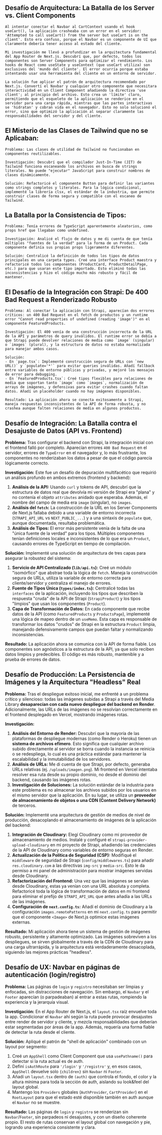 ## Desafío de Arquitectura: La Batalla de los Server vs. Client Components

    Al intentar conectar el Navbar al CartContext usando el hook useCart(), la aplicación crasheaba con un error en el servidor: 'Attempted to call useCart() from the server but useCart is on the client'. Esto era confuso, porque el Navbar es un componente de UI que claramente debería tener acceso al estado del cliente.

    Mi investigación me llevó a profundizar en la arquitectura fundamental del App Router de Next.js. Descubrí que, por defecto, todos los componentes son Server Components para optimizar el rendimiento. Los hooks de React como useState y useContext (que useCart utiliza) son exclusivos del 'mundo del cliente'. El error ocurría porque estaba intentando usar una herramienta del cliente en un entorno de servidor.

    La solución fue aplicar el patrón de arquitectura recomendado por Next.js. Convertí el Navbar y cualquier otro componente que necesitara interactividad en un Client Component añadiendo la directiva 'use client'; al principio del archivo. Esto crea un 'límite' claro, permitiendo que el esqueleto de la aplicación se renderice en el servidor para una carga rápida, mientras que las partes interactivas se 'hidratan' y cobran vida en el navegador. Esto no solo solucionó el error, sino que optimizó la aplicación al separar claramente las responsabilidades del servidor y del cliente.

## El Misterio de las Clases de Tailwind que no se Aplicaban:

    Problema: Las clases de utilidad de Tailwind no funcionaban en componentes reutilizables.

    Investigación: Descubrí que el compilador Just-In-Time (JIT) de Tailwind funciona escaneando los archivos en busca de strings literales. No puede "ejecutar" JavaScript para construir nombres de clases dinámicamente.

    Solución: Refactoricé el componente Button para definir las variantes como strings completos y literales. Para la lógica condicional, implementé la librería clsx, el estándar de la industria, que permite construir clases de forma segura y compatible con el escaneo de Tailwind.

## La Batalla por la Consistencia de Tipos:

    Problema: Tenía errores de TypeScript aparentemente aleatorios, como props href que llegaban como undefined.

    Investigación: Analicé el flujo de datos y me di cuenta de que tenía múltiples "fuentes de la verdad" para la forma de un Product. Cada componente definía sus propias props ligeramente diferentes.

    Solución: Centralicé la definición de todos los tipos de datos principales en una carpeta types. Creé una interface Product maestra y refactoricé todos los componentes (ProductCard, ProductDetailPage, etc.) para que usaran este tipo importado. Esto eliminó todas las inconsistencias y hizo el código mucho más robusto y fácil de mantener.

## El Desafío de la Integración con Strapi: De 400 Bad Request a Renderizado Robusto

    Problema: Al conectar la aplicación con Strapi, aparecían dos errores críticos: un 400 Bad Request en el fetch de productos y un runtime error "Cannot read properties of undefined (reading 'image')" en el componente FeaturedProducts.

    Investigación: El 400 venía de una construcción incorrecta de la URL de la API y parámetros de query inválidos. El runtime error se debía a que Strapi puede devolver relaciones de media como `image` (singular) o `images` (plural), y la estructura de datos no estaba normalizada para manejar ambos casos.

    Solución:
    - En `page.tsx`: Implementé construcción segura de URLs con `new URL()` y `populate='*'` para evitar queries inválidas. Añadí fallback entre variables de entorno públicas y privadas, y mejoré los mensajes de error para debugging.
    - En `FeaturedProducts.tsx`: Creé tipos flexibles para relaciones de media que soportan tanto `image` como `images`, normalización de arrays de imágenes, y defensivas para evitar crashes cuando faltan datos. Añadí un placeholder cuando no hay imágenes disponibles.

    Resultado: La aplicación ahora se conecta exitosamente a Strapi, maneja respuestas inconsistentes de la API de forma robusta, y no crashea aunque falten relaciones de media en algunos productos.

## Desafío de Integración: La Batalla contra el Desajuste de Datos (API vs. Frontend)

**Problema:** Tras configurar el backend con Strapi, la integración inicial con el frontend falló por completo. Aparecían errores `400 Bad Request` en el servidor, errores de `TypeError` en el navegador y, lo más frustrante, los componentes no renderizaban los datos a pesar de que el código parecía lógicamente correcto.

**Investigación:** Este fue un desafío de depuración multifacético que requirió un análisis profundo en ambos extremos (frontend y backend):

1.  **Análisis de la API:** Usando `curl` y tokens de API, descubrí que la estructura de datos real que devolvía mi versión de Strapi era "plana" y no contenía el objeto `attributes` anidado que esperaba. Además, el nombre del campo de media era `image` (singular), no `images`.
2.  **Análisis del `fetch`:** La construcción de la URL en los Server Components de Next.js fallaba debido a una variable de entorno incorrecta (`STRAPI_API_URL` vs `NEXT_PUBLIC_...`) y a una sintaxis de `populate` que, aunque documentada, resultaba problemática.
3.  **Análisis de Tipos:** El error más persistente venía de la falta de una "única fuente de la verdad" para los tipos. Múltiples componentes tenían definiciones locales e inconsistentes de lo que era un `Product`, causando errores de TypeScript en tiempo de compilación.

**Solución:** Implementé una solución de arquitectura de tres capas para asegurar la robustez del sistema:

1.  **Servicio de API Centralizado (`lib/api.ts`):** Creé un módulo "isomórfico" que abstrae toda la lógica de `fetch`. Maneja la construcción segura de URLs, utiliza la variable de entorno correcta para cliente/servidor y centraliza el manejo de errores.
2.  **Fuente de Tipos Única (`types/index.ts`):** Centralicé todas las `interfaces` de la aplicación, incluyendo los tipos que describen la respuesta "cruda" de la API de Strapi (`StrapiProduct`) y los tipos "limpios" que usan los componentes (`Product`).
3.  **Capa de Transformación de Datos:** En cada componente que recibe datos de la API (como `FeaturedProducts` y `ProductsPage`), implementé una lógica de mapeo dentro de un `useMemo`. Esta capa es responsable de transformar los datos "crudos" de Strapi en la estructura `Product` limpia, manejando defensivamente campos que puedan faltar y normalizando inconsistencias.

**Resultado:** La aplicación ahora se comunica con la API de forma fiable. Los componentes son agnósticos a la estructura de la API, ya que solo reciben datos limpios y predecibles. El código es más robusto, mantenible y a prueba de errores de datos.

## Desafío de Producción: La Persistencia de Imágenes y la Arquitectura "Headless" Real

**Problema:** Tras el despliegue exitoso inicial, me enfrenté a un problema crítico y silencioso: todas las imágenes subidas a Strapi a través del Media Library **desaparecían con cada nuevo despliegue del backend en Render**. Adicionalmente, las URLs de las imágenes no se resolvían correctamente en el frontend desplegado en Vercel, mostrando imágenes rotas.

**Investigación:**

1.  **Análisis del Entorno de Render:** Descubrí que la mayoría de las plataformas de despliegue modernas (como Render o Heroku) tienen un **sistema de archivos efímero**. Esto significa que cualquier archivo subido directamente al servidor se borra cuando la instancia se reinicia o se redespliega, lo cual es una práctica estándar para mantener la escalabilidad y la inmutabilidad de los servidores.
2.  **Análisis de URLs:** Me di cuenta de que Strapi, por defecto, generaba URLs relativas (ej. `/uploads/imagen.png`). Mi frontend en Vercel intentaba resolver esa ruta desde su propio dominio, no desde el dominio del backend, causando las imágenes rotas.
3.  **Investigación de Soluciones:** La solución estándar de la industria para este problema es no almacenar los archivos subidos por los usuarios en el mismo servidor que la aplicación. En su lugar, se utiliza un **proveedor de almacenamiento de objetos o una CDN (Content Delivery Network)** de terceros.

**Solución:**
Implementé una arquitectura de gestión de medios de nivel de producción, desacoplando el almacenamiento de imágenes de la aplicación del backend:

1.  **Integración de Cloudinary:** Elegí Cloudinary como mi proveedor de almacenamiento de medios. Instalé y configuré el `strapi-provider-upload-cloudinary` en mi proyecto de Strapi, añadiendo las credenciales de la API de Cloudinary como variables de entorno seguras en Render.
2.  **Actualización de la Política de Seguridad (CSP):** Modifiqué el `middleware` de seguridad de Strapi (`config/middlewares.ts`) para añadir `res.cloudinary.com` a las directivas `img-src` y `media-src`. Esto le da permiso a mi panel de administración para mostrar imágenes servidas desde Cloudinary.
3.  **Refactorización del Frontend:** Una vez que las imágenes se servían desde Cloudinary, estas ya venían con una URL absoluta y completa. Refactoricé toda la lógica de transformación de datos en mi frontend para eliminar el prefijo de `STRAPI_API_URL` que antes añadía a las URLs de las imágenes.
4.  **Configuración de `next.config.ts`:** Añadí el dominio de Cloudinary a la configuración `images.remotePatterns` en mi `next.config.ts` para permitir que el componente `<Image>` de Next.js optimice estas imágenes externas.

**Resultado:** Mi aplicación ahora tiene un sistema de gestión de imágenes robusto, persistente y altamente optimizado. Las imágenes sobreviven a los despliegues, se sirven globalmente a través de la CDN de Cloudinary para una carga ultrarrápida, y la arquitectura está verdaderamente desacoplada, siguiendo las mejores prácticas "headless".

## Desafío de UX: Navbar en páginas de autenticación (login/registro)

**Problema:** Las páginas de `login` y `registro` necesitaban ser limpias y enfocadas, sin distracciones de navegación. Sin embargo, el `Navbar` y el `Footer` aparecían (o parpadeaban) al entrar a estas rutas, rompiendo la experiencia y la jerarquía visual.

**Investigación:** En el App Router de Next.js, el `layout.tsx` raíz envuelve toda la app. Condicionar el `Navbar` ahí según la ruta puede provocar desajustes entre render de servidor y cliente, y mezcla responsabilidades que deberían estar segmentadas por áreas de la app. Además, requería una forma fiable de detectar la ruta desde el cliente.

**Solución:** Apliqué el patrón de "shell de aplicación" combinado con un layout por segmento:

1. Creé un `AppShell` como Client Component que usa `usePathname()` para detectar si la ruta actual es de auth.
2. Definí `isAuthRoute` para `'/login'` y `'/registro'` y, en esos casos, `AppShell` devuelve solo `{children}` sin `Navbar` ni `Footer`.
3. Añadí un `layout.tsx` dentro de `(auth)` que controla el fondo, el color y la altura mínima para toda la sección de auth, aislando su look&feel del layout global.
4. Mantengo los `Providers` globales (`AuthProvider`, `CartProvider`) en el `RootLayout` para que el estado esté disponible también en auth aunque el `Navbar` no se muestre.

**Resultado:** Las páginas de `login` y `registro` se renderizan sin `Navbar`/`Footer`, sin parpadeos ni desajustes, y con un diseño coherente propio. El resto de rutas conservan el layout global con navegación y pie, logrando una experiencia consistente y clara.
